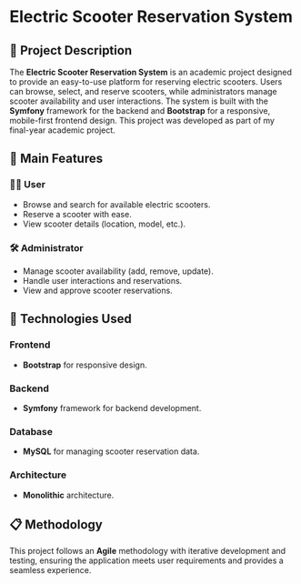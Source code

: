 # Electric Scooter Reservation System

## 🚀 Project Description  
The **Electric Scooter Reservation System** is an academic project designed to provide an easy-to-use platform for reserving electric scooters. Users can browse, select, and reserve scooters, while administrators manage scooter availability and user interactions. The system is built with the **Symfony** framework for the backend and **Bootstrap** for a responsive, mobile-first frontend design. This project was developed as part of my final-year academic project.

## 🎯 Main Features

### 🧑‍💻 **User**  
- Browse and search for available electric scooters.  
- Reserve a scooter with ease.  
- View scooter details (location, model, etc.).

### 🛠️ **Administrator**  
- Manage scooter availability (add, remove, update).  
- Handle user interactions and reservations.  
- View and approve scooter reservations.

## 🔧 Technologies Used

### Frontend  
- **Bootstrap** for responsive design.  

### Backend  
- **Symfony** framework for backend development.

### Database  
- **MySQL** for managing scooter reservation data.

### Architecture  
- **Monolithic** architecture.

## 📋 Methodology  
This project follows an **Agile** methodology with iterative development and testing, ensuring the application meets user requirements and provides a seamless experience.



